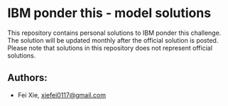# IBM ponder this - model solutions

This repository contains personal solutions to IBM ponder this challenge. The solution will be updated monthly after the official solution is posted. Please note that solutions in this repository does not represent official solutions.

## Authors:
- Fei Xie, xiefei0117@gmail.com